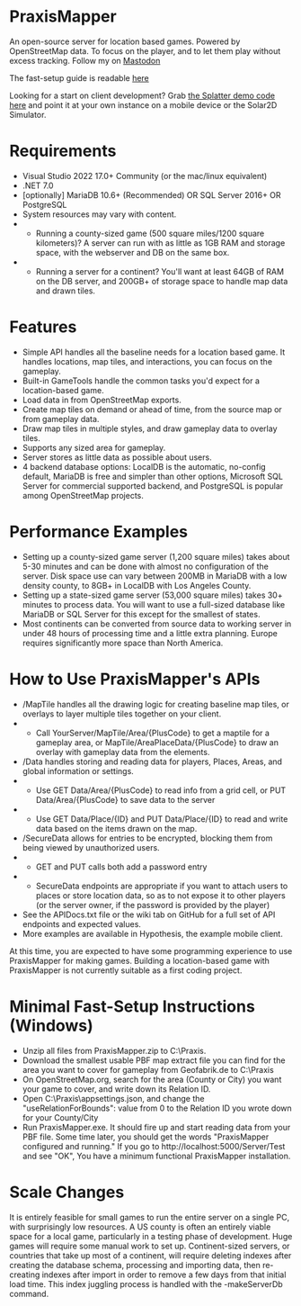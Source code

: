 # PraxisMapper
An open-source server for location based games. Powered by OpenStreetMap data. To focus on the player, and to let them play without excess tracking. Follow my on <a rel="me" href="https://mastodon.gamedev.place/@Praxismapper">Mastodon</a>

The fast-setup guide is readable <a href="https://praxismapper.hashnode.dev/setting-up-your-praxismapper-server">here</a>


Looking for a start on client development? Grab <a href="https://github.com/PraxisMapper/SplatterDemoClient">the Splatter demo code here</a> and point it at your own instance on a mobile device or the Solar2D Simulator.




# Requirements
* Visual Studio 2022 17.0+ Community (or the mac/linux equivalent)
* .NET 7.0
* [optionally] MariaDB 10.6+ (Recommended) OR SQL Server 2016+ OR PostgreSQL
* System resources may vary with content.
* * Running a county-sized game (500 square miles/1200 square kilometers)? A server can run with as little as 1GB RAM and storage space, with the webserver and DB on the same box.
* * Running a server for a continent? You'll want at least 64GB of RAM on the DB server, and 200GB+ of storage space to handle map data and drawn tiles.

# Features
* Simple API handles all the baseline needs for a location based game. It handles locations, map tiles, and interactions, you can focus on the gameplay.
* Built-in GameTools handle the common tasks you'd expect for a location-based game.
* Load data in from OpenStreetMap exports.
* Create map tiles on demand or ahead of time, from the source map or from gameplay data.
* Draw map tiles in multiple styles, and draw gameplay data to overlay tiles.
* Supports any sized area for gameplay. 
* Server stores as little data as possible about users. 
* 4 backend database options: LocalDB is the automatic, no-config default, MariaDB is free and simpler than other options, Microsoft SQL Server for commercial supported backend, and PostgreSQL is popular among OpenStreetMap projects.

# Performance Examples
* Setting up a county-sized game server (1,200 square miles) takes about 5-30 minutes and can be done with almost no configuration of the server. Disk space use can vary between 200MB in MariaDB with a low density county, to 8GB+ in LocalDB with Los Angeles County.
* Setting up a state-sized game server (53,000 square miles) takes 30+ minutes to process data. You will want to use a full-sized database like MariaDB or SQL Server for this except for the smallest of states.
* Most continents can be converted from source data to working server in under 48 hours of processing time and a little extra planning. Europe requires significantly more space than North America. 

# How to Use PraxisMapper's APIs
* /MapTile handles all the drawing logic for creating baseline map tiles, or overlays to layer multiple tiles together on your client.
* * Call YourServer/MapTile/Area/{PlusCode} to get a maptile for a gameplay area, or MapTile/AreaPlaceData/{PlusCode} to draw an overlay with gameplay data from the elements.
* /Data handles storing and reading data for players, Places, Areas, and global information or settings.
* * Use GET Data/Area/{PlusCode} to read info from a grid cell, or PUT Data/Area/{PlusCode} to save data to the server
* * Use GET Data/Place/{ID} and PUT Data/Place/{ID} to read and write data based on the items drawn on the map.
* /SecureData allows for entries to be encrypted, blocking them from being viewed by unauthorized users.
* * GET and PUT calls both add a password entry
* * SecureData endpoints are appropriate if you want to attach users to places or store location data, so as to not expose it to other players (or the server owner, if the password is provided by the player)
* See the APIDocs.txt file or the wiki tab on GitHub for a full set of API endpoints and expected values.
* More examples are available in Hypothesis, the example mobile client.

At this time, you are expected to have some programming experience to use PraxisMapper for making games. Building a location-based game with PraxisMapper is not currently suitable as a first coding project.
# Minimal Fast-Setup Instructions (Windows)
* Unzip all files from PraxisMapper.zip to C:\Praxis.
* Download the smallest usable PBF map extract file you can find for the area you want to cover for gameplay from Geofabrik.de to C:\Praxis
* On OpenStreetMap.org, search for the area (County or City) you want your game to cover, and write down its Relation ID.
* Open C:\Praxis\appsettings.json, and change the "useRelationForBounds": value from 0 to the Relation ID you wrote down for your County/City
* Run PraxisMapper.exe. It should fire up and start reading data from your PBF file. Some time later, you should get the words "PraxisMapper configured and running." If you go to http://localhost:5000/Server/Test and see "OK", You have a minimum functional PraxisMapper installation.

# Scale Changes
It is entirely feasible for small games to run the entire server on a single PC, with surprisingly low resources. A US county is often an entirely viable space for a local game, particularly in a testing phase of development.
Huge games will require some manual work to set up. Continent-sized servers, or countries that take up most of a continent, will require deleting indexes after creating the database schema, processing and importing data, then re-creating indexes after import in order to remove a few days from that initial load time. This index juggling process is handled with the -makeServerDb command.
